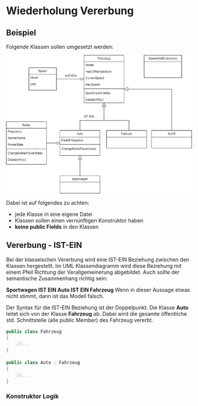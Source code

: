 # Wiederholung Vererbung
## Beispiel
Folgende Klassen sollen umgesetzt werden:

![Overview](images/AngabeAutoRadio.drawio.png)

Dabei ist auf folgendes zu achten:
- jede Klasse in eine eigene Datei
- Klassen sollen einen vernünftigen Konstruktor haben
- **keine public Fields** in den Klassen

## Vererbung - IST-EIN

Bei der klasseischen Vererbung wird eine IST-EIN Beziehung zwischen den Klassen hergestellt. Im UML Klassendiagramm wird diese Beziehung mit einem Pfeil Richtung der Verallgemeinerung abgebildet. Auch sollte der semantische Zusammenhang richtig sein:

**Sportwagen IST EIN Auto IST EIN Fahrzeug**
Wenn in dieser Aussage etwas nicht stimmt, dann ist das Modell falsch.

Der Syntax für die IST-EIN Beziehung ist der Doppelpunkt. Die Klasse **Auto** leitet sich von der Klasse **Fahrzeug** ab. Dabei wird die gesamte öffentliche std. Schnittstelle (alle public Member) des Fahrzeug vererbt.

```csharp
public class Fahrzeug
{
    //...
}

public class Auto : Fahrzeug
{
    //...
}
```

### Konstruktor Logik
